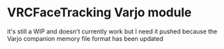 # VRCFaceTracking Varjo module

it's still a WIP and doesn't currently work but I need it pushed because the Varjo companion memory file format has been updated